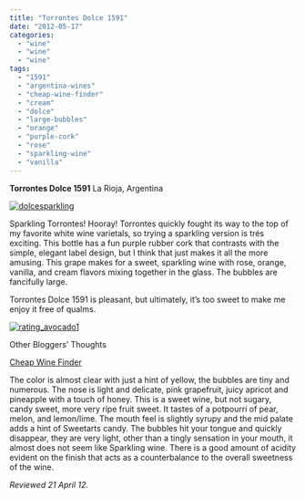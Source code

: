 ```yaml
---
title: "Torrontes Dolce 1591"
date: "2012-05-17"
categories: 
  - "wine"
  - "wine"
  - "wine"
tags: 
  - "1591"
  - "argentina-wines"
  - "cheap-wine-finder"
  - "cream"
  - "dolce"
  - "large-bubbles"
  - "orange"
  - "purple-cork"
  - "rose"
  - "sparkling-wine"
  - "vanilla"
---
```


**Torrontes Dolce 1591** La Rioja, Argentina

[![](http://s3.amazonaws.com/thegourmez-wpmedia/2012/05/dolcesparkling.jpg "dolcesparkling")](http://s3.amazonaws.com/thegourmez-wpmedia/2012/05/dolcesparkling.jpg)

Sparkling Torrontes! Hooray! Torrontes quickly fought its way to the top of my favorite white wine varietals, so trying a sparkling version is trés exciting. This bottle has a fun purple rubber cork that contrasts with the simple, elegant label design, but I think that just makes it all the more amusing. This grape makes for a sweet, sparkling wine with rose, orange, vanilla, and cream flavors mixing together in the glass. The bubbles are fancifully large.

Torrontes Dolce 1591 is pleasant, but ultimately, it’s too sweet to make me enjoy it free of qualms.

[![](http://s3.amazonaws.com/thegourmez-wpmedia/2009/02/rating_avocado1.gif "rating_avocado1")](http://s3.amazonaws.com/thegourmez-wpmedia/2009/02/rating_avocado1.gif)

Other Bloggers’ Thoughts

[Cheap Wine Finder](http://www.cheapwinefinder.com/2011/12/2011-la-riojana-1591-torrontes-dolce/)

The color is almost clear with just a hint of yellow, the bubbles are tiny and numerous. The nose is light and delicate, pink grapefruit, juicy apricot and pineapple with a touch of honey. This is a sweet wine, but not sugary, candy sweet, more very ripe fruit sweet. It tastes of a potpourri of pear, melon, and lemon/lime. The mouth feel is slightly syrupy and the mid palate adds a hint of Sweetarts candy. The bubbles hit your tongue and quickly disappear, they are very light, other than a tingly sensation in your mouth, it almost does not seem like Sparkling wine. There is a good amount of acidity evident on the finish that acts as a counterbalance to the overall sweetness of the wine.

_Reviewed 21 April 12._
